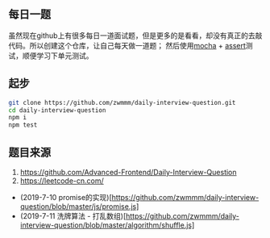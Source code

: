 ## 每日一题

虽然现在github上有很多每日一道面试题，但是更多的是看看，却没有真正的去敲代码。所以创建这个仓库，让自己每天做一道题；
然后使用[mocha](https://mochajs.org/) + [assert](http://nodejs.cn/api/assert.html)测试，顺便学习下单元测试。

## 起步

```bash
git clone https://github.com/zwmmm/daily-interview-question.git
cd daily-interview-question
npm i
npm test
```

## 题目来源

1. https://github.com/Advanced-Frontend/Daily-Interview-Question
2. https://leetcode-cn.com/

- (2019-7-10 promise的实现)[https://github.com/zwmmm/daily-interview-question/blob/master/js/promise.js]
- (2019-7-11 洗牌算法 - 打乱数组)[https://github.com/zwmmm/daily-interview-question/blob/master/algorithm/shuffle.js]

